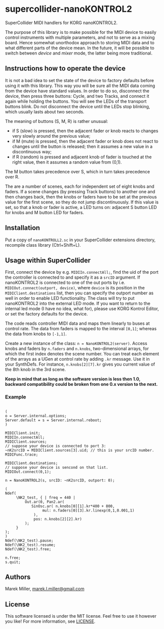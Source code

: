 # supercollider-nanoKONTROL2
SuperCollider MIDI handlers for KORG nanoKONTROL2.

The purpose of this library is to make possible for the MIDI device to easily
control instruments with multiple parameters, and not to serve as a mixing
board.  Hence somewhat unorthodox approach to storing MIDI data and to what
different parts of the device mean.  In the future, it will be possible to
switch between *device* and *mixer* mode, the latter being more traditional.


## Instructions how to operate the device

It is not a bad idea to set the state of the device to factory defaults
before using it with this library.  This way you will be sure all the MIDI
data coming from the device have standard values.  In order to do so, disconnect
the device, then press three buttons: Cycle, and two Tracks, and connect it
again while holding the buttons.  You will see the LEDs of the transport buttons
blink.  Do not disconnect the device until the LEDs stop blinking, which usually
lasts about two seconds.

The meaning of buttons (S, M, R) is rather unusual:

* if S (slow) is pressed, then the adjacent fader or knob reacts to
  changes very slowly around the previous value;
* if M (mute) is pressed, then the adjacent fader or knob does not react
  to changes until the button is released; then it assumes a new value
  in a discontinuous way;
* if R (random) is pressed and adjacent knob of fader is touched at
  the right value, then it assumes a random value from (0,1).

The M button takes precedence over S, which in turn takes precedence over R.

The are a number of scenes, each for independent set of eight knobs and faders.
If a scene changes (by pressing Track buttons) to another one and then
changes back, then the knobs or faders have to be set at the previous value
for the first scene, so they do not jump discontinuously.  If this value is set,
so that a knob or fader is active, a LED turns on: adjacent S button LED for
knobs and M button LED for faders.


## Installation
Put a copy of `nanoKONTROLL2.sc` in your SuperCollider extensions directory,
recompile class library (Ctrl+Shift+L).


## Usage within SuperCollider
First, connect the device by e.g. `MIDIIn.connectAll;`, find the uid of the
port the controller is connected to and specify it as a `srcID` argument.
If nanoKONTROL2 is connected to one of the out ports by i.e.
`MIDIOut.connect(outport, device)`, where `device` is its position in the
`MIDIClient.destinations` list, then you can specify the outport number as well
in order to enable LED functionality.  The class will try to put nanoKONTROL2
into the external LED mode.  If you want to return to the internal led mode
(I have no idea, what for), please use KORG Kontrol Editor, or set the factory
defaults for the device.

The code reads controller MIDI data and maps them linearly to buses
at control rate.  The data from faders is mapped to the interval `[0,1]`;
whereas the data from knobs to `[-1,1]`.

Create a new instance of the class: `n = NanoKONTROL2(server)`.
Access knobs and faders by `n.faders` and `n.knobs`, two-dimensional arrays,
for which the first index denotes the scene number. You can treat each element
of the arrays as a UGen at control rate by adding `.kr` message.  Use it in
your SynthDefs. For instance, `n.knobs[2][7].kr` gives you current value of
the 8th knob in the 3rd scene.

**Keep in mind that as long as the software version is less then 1.0,**
**backward compatibility could be broken from one 0.x version to the next.**


### Example

```SuperCollider

(
o = Server.internal.options;
Server.default = s = Server.internal.reboot;
)

MIDIClient.init;
MIDIIn.connectAll;
MIDIClient.sources;
// suppose your device is connected to port 3:
~nK2srcID = MIDIClient.sources[3].uid; // this is your srcID number.
MIDIFunc.trace;

MIDIClient.destinations;
// suppose your device is sencond on that list.
MIDIOut.connect(0,1);

n = NanoKONTROL2(s, srcID: ~nK2srcID, outport: 0);

(
Ndef(
     \NK2_test, { | freq = 440 |
         Out.ar(0, Pan2.ar(
            SinOsc.ar( n.knobs[0][1].kr*400 + 800,
                 mul: n.faders[0][3].kr.linexp(0,1,0.001,1)
             ),
             pos: n.knobs[2][2].kr)
         );
     }
);
)
Ndef(\NK2_test).pause;
Ndef(\NK2_test).resume;
Ndef(\NK2_test).free;

n.free;
s.quit;
```

## Authors
Marek Miller, <marek.l.miller@gmail.com>


## License
This software licensed is under the MIT license. Feel free to use it however
you like!  For more information, see [LICENSE](./LICENSE).

